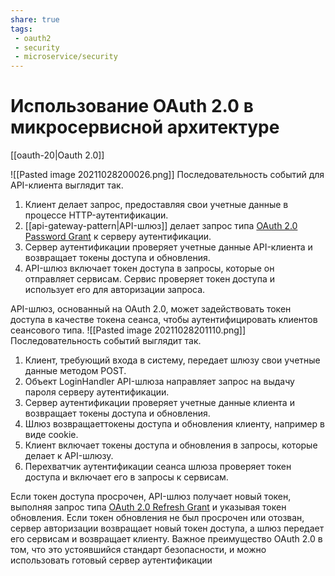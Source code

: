 ```yaml
---
share: true
tags:
 - oauth2
 - security
 - microservice/security
---
```

# Использование OAuth 2.0 в микросервисной архитектуре
[[oauth-20|Oauth 2.0]]

![[Pasted image 20211028200026.png]]
Последовательность событий для API-клиента выглядит так.
1. Клиент делает запрос, предоставляя свои учетные данные в процессе HTTP-аутентификации.
2. [[api-gateway-pattern|API-шлюз]] делает запрос типа [OAuth 2.0 Password Grant](https://www.oauth.com/oauth2-servers/access-tokens/password-grant/) к серверу аутентификации.
3. Сервер аутентификации проверяет учетные данные API-клиента и возвращает токены доступа и обновления.
4. API-шлюз включает токен доступа в запросы, которые он отправляет сервисам. Сервис проверяет токен доступа и использует его для авторизации запроса.

API-шлюз, основанный на OAuth 2.0, может задействовать токен доступа в качестве токена сеанса, чтобы аутентифицировать клиентов сеансового типа.
![[Pasted image 20211028201110.png]]
Последовательность событий выглядит так.
1. Клиент, требующий входа в систему, передает шлюзу свои учетные данные методом POST.
2. Объект LoginHandler API-шлюза направляет запрос на выдачу пароля серверу аутентификации.
3. Сервер аутентификации проверяет учетные данные клиента и возвращает токены доступа и обновления.
4. Шлюз возвращаеттокены доступа и обновления клиенту, например в виде cookie.
5. Клиент включает токены доступа и обновления в запросы, которые делает к API-шлюзу.
6. Перехватчик аутентификации сеанса шлюза проверяет токен доступа и включает его в запросы к сервисам.

Если токен доступа просрочен, API-шлюз получает новый токен, выполняя запрос типа [OAuth 2.0 Refresh Grant](https://www.oauth.com/oauth2-servers/access-tokens/refreshing-access-tokens/) и указывая токен обновления. Если токен обновления не был просрочен или отозван, сервер авторизации возвращает новый токен доступа, а шлюз передает его сервисам и возвращает клиенту.
Важное преимущество OAuth 2.0 в том, что это устоявшийся стандарт безопасности, и можно использовать готовый сервер аутентификации